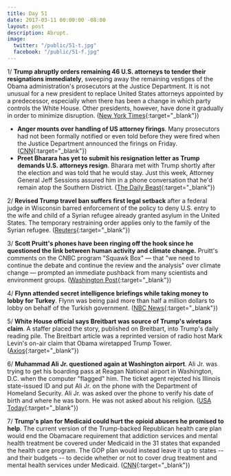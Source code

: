 ```yaml
---
title: Day 51
date: 2017-03-11 00:00:00 -08:00
layout: post
description: Abrupt.
image:
  twitter: "/public/51-t.jpg"
  facebook: "/public/51-f.jpg"
---
```


1/ **Trump abruptly orders remaining 46 U.S. attorneys to tender their resignations immediately**, sweeping away the remaining vestiges of the Obama administration's prosecutors at the Justice Department. It is not unusual for a new president to replace United States attorneys appointed by a predecessor, especially when there has been a change in which party controls the White House. Other presidents, however, have done it gradually in order to minimize disruption. ([New York Times](https://www.nytimes.com/2017/03/10/us/politics/us-attorney-justice-department-trump.html){:target="_blank"})

* **Anger mounts over handling of US attorney firings**. Many prosecutors had not been formally notified or even told before they were fired when the Justice Department announced the firings on Friday. ([CNN](http://edition.cnn.com/2017/03/10/politics/us-attorneys-resignation/){:target="_blank"})
* **Preet Bharara has yet to submit his resignation letter as Trump demands U.S. attorneys resign**. Bharara met with Trump shortly after the election and was told that he would stay. Just this week, Attorney General Jeff Sessions assured him in a phone conversation that he'd remain atop the Southern District. ([The Daily Beast](http://www.thedailybeast.com/articles/2017/03/10/despite-trump-bharara-won-t-resign-yet.html){:target="_blank"})

2/ **Revised Trump travel ban suffers first legal setback** after a federal judge in Wisconsin barred enforcement of the policy to deny U.S. entry to the wife and child of a Syrian refugee already granted asylum in the United States. The temporary restraining order applies only to the family of the Syrian refugee. ([Reuters](http://www.reuters.com/article/us-usa-immigration-court-idUSKBN16I02F){:target="_blank"})

3/ **Scott Pruitt's phones have been ringing off the hook since he questioned the link between human activity and climate change.** Pruitt's comments on the CNBC program "Squawk Box" — that "we need to continue the debate and continue the review and the analysis" over climate change — prompted an immediate pushback from many scientists and environment groups. ([Washington Post](https://www.washingtonpost.com/news/energy-environment/wp/2017/03/10/epa-administrator-scott-pruitt-call-your-office/){:target="_blank"})

4/ **Flynn attended secret intelligence briefings while taking money to lobby for Turkey**. Flynn was being paid more than half a million dollars to lobby on behalf of the Turkish government. ([NBC News](http://www.nbcnews.com/news/us-news/flynn-attended-intel-briefings-while-taking-money-lobby-turkey-n732041?cid=public-rss_20170310){:target="_blank"})

5/ **White House official says Breitbart was source of Trump's wiretaps claim**. A staffer placed the story, published on Breitbart, into Trump's daily reading pile. The Breitbart article was a reprinted version of radio host Mark Levin's on-air claim that Obama wiretapped Trump Tower. ([Axios](https://www.axios.com/white-house-confirms-source-of-trumps-wiretaps-claim-breitbart-2309643446.html){:target="_blank"})

6/ **Muhammad Ali Jr. questioned again at Washington airport**. Ali Jr. was trying to get his boarding pass at Reagan National airport in Washington, D.C. when the computer "flagged" him. The ticket agent rejected his Illinois state-issued ID and put Ali Jr. on the phone with the Department of Homeland Security. Ali Jr. was asked over the phone to verify his date of birth and where he was born. He was not asked about his religion. ([USA Today](http://www.usatoday.com/story/news/nation-now/2017/03/10/muhammad-ali-jr-detained-again-airport-after-testimony/99031590/){:target="_blank"})

7/ **Trump's plan for Medicaid could hurt the opioid abusers he promised to help**. The current version of the Trump-backed Republican health care plan would end the Obamacare requirement that addiction services and mental health treatment be covered under Medicaid in the 31 states that expanded the health care program. The GOP plan would instead leave it up to states -- and their budgets -- to decide whether or not to cover drug treatment and mental health services under Medicaid. ([CNN](http://edition.cnn.com/2017/03/11/politics/donald-trump-medicaid-cuts-opioids/index.html){:target="_blank"})
